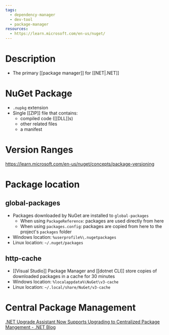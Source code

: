 ```yaml
---
tags:
  - dependency-manager
  - dev-tool
  - package-manager
resources:
  - https://learn.microsoft.com/en-us/nuget/
---
```

# Description
- The primary [[package manager]] for [[NET|.NET]]
# NuGet Package
- `.nupkg` extension
- Single [[ZIP]] file that contains:
	- compiled code ([[DLL]]s)
	- other related files
	- a manifest
# Version Ranges
https://learn.microsoft.com/en-us/nuget/concepts/package-versioning

# Package location
## global-packages
- Packages downloaded by NuGet are installed to `global-packages`
	- When using `PackageReference`: packages are used directly from here
	- When using  `packages.config`: packages are copied from here to the project's `packages` folder
- Windows location: `%userprofile%\.nugetpackages`
- Linux location: `~/.nuget/packages`
## http-cache
- [[Visual Studio]] Package Manager and [[dotnet CLI]] store copies of downloaded packages in a cache for 30 minutes
- Windows location: `%localappdata%\NuGet\v3-cache`
- Linux location: `~/.local/share/NuGet/v3-cache`

# Central Package Management
[.NET Upgrade Assistant Now Supports Upgrading to Centralized Package Mangement - .NET Blog](https://devblogs.microsoft.com/dotnet/dotnet-upgrade-assistant-cpm-upgrade/)